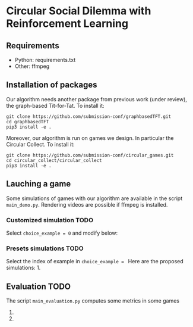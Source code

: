 # Circular Social Dilemma with Reinforcement Learning

## Requirements
- Python: requirements.txt
- Other: ffmpeg

## Installation of packages
Our algorithm needs another package from previous work (under review), the graph-based Tit-for-Tat. 
To install it:

```
git clone https://github.com/submission-conf/graphbasedTFT.git
cd graphbasedTFT
pip3 install -e .
```

Moreover, our algorithm is run on games we design. In particular the Circular Collect.
To install it:

```
git clone https://github.com/submission-conf/circular_games.git
cd circular_collect/circular_collect
pip3 install -e .
```


## Lauching a game
Some simulations of games with our algorithm are available in the script `main_demo.py`.
Rendering videos are possible if ffmpeg is installed.

### Customized simulation TODO
Select `choice_example = 0` and modify below:

### Presets simulations TODO
Select the index of example in `choice_example = `
Here are the proposed simulations:
1. 

## Evaluation TODO
The script `main_evaluation.py` computes some metrics in some games

1. 
2.
